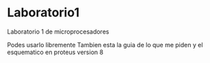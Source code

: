 # Laboratorio1
Laboratorio 1 de microprocesadores

Podes usarlo libremente
Tambien esta la guia de lo que me piden
y el esquematico en proteus version 8


